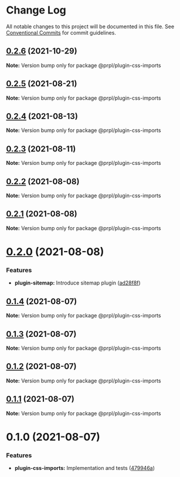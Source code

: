 # Change Log

All notable changes to this project will be documented in this file.
See [Conventional Commits](https://conventionalcommits.org) for commit guidelines.

## [0.2.6](https://github.com/tyhopp/prpl/compare/@prpl/plugin-css-imports@0.2.5...@prpl/plugin-css-imports@0.2.6) (2021-10-29)

**Note:** Version bump only for package @prpl/plugin-css-imports





## [0.2.5](https://github.com/tyhopp/prpl/compare/@prpl/plugin-css-imports@0.2.4...@prpl/plugin-css-imports@0.2.5) (2021-08-21)

**Note:** Version bump only for package @prpl/plugin-css-imports





## [0.2.4](https://github.com/tyhopp/prpl/compare/@prpl/plugin-css-imports@0.2.3...@prpl/plugin-css-imports@0.2.4) (2021-08-13)

**Note:** Version bump only for package @prpl/plugin-css-imports





## [0.2.3](https://github.com/tyhopp/prpl/compare/@prpl/plugin-css-imports@0.2.2...@prpl/plugin-css-imports@0.2.3) (2021-08-11)

**Note:** Version bump only for package @prpl/plugin-css-imports





## [0.2.2](https://github.com/tyhopp/prpl/compare/@prpl/plugin-css-imports@0.2.1...@prpl/plugin-css-imports@0.2.2) (2021-08-08)

**Note:** Version bump only for package @prpl/plugin-css-imports





## [0.2.1](https://github.com/tyhopp/prpl/compare/@prpl/plugin-css-imports@0.2.0...@prpl/plugin-css-imports@0.2.1) (2021-08-08)

**Note:** Version bump only for package @prpl/plugin-css-imports





# [0.2.0](https://github.com/tyhopp/prpl/compare/@prpl/plugin-css-imports@0.1.4...@prpl/plugin-css-imports@0.2.0) (2021-08-08)


### Features

* **plugin-sitemap:** Introduce sitemap plugin ([ad28f8f](https://github.com/tyhopp/prpl/commit/ad28f8fa2ad7882fd328a41fcc2757b70599a565))





## [0.1.4](https://github.com/tyhopp/prpl/compare/@prpl/plugin-css-imports@0.1.3...@prpl/plugin-css-imports@0.1.4) (2021-08-07)

**Note:** Version bump only for package @prpl/plugin-css-imports





## [0.1.3](https://github.com/tyhopp/prpl/compare/@prpl/plugin-css-imports@0.1.2...@prpl/plugin-css-imports@0.1.3) (2021-08-07)

**Note:** Version bump only for package @prpl/plugin-css-imports





## [0.1.2](https://github.com/tyhopp/prpl/compare/@prpl/plugin-css-imports@0.1.1...@prpl/plugin-css-imports@0.1.2) (2021-08-07)

**Note:** Version bump only for package @prpl/plugin-css-imports





## [0.1.1](https://github.com/tyhopp/prpl/compare/@prpl/plugin-css-imports@0.1.0...@prpl/plugin-css-imports@0.1.1) (2021-08-07)

**Note:** Version bump only for package @prpl/plugin-css-imports





# 0.1.0 (2021-08-07)


### Features

* **plugin-css-imports:** Implementation and tests ([479946a](https://github.com/tyhopp/prpl/commit/479946aeb7d1693080802b3257eebba70171d806))
